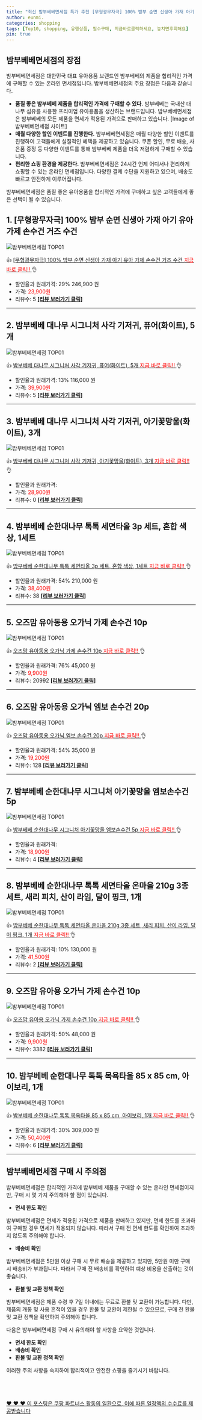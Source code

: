 ```yaml
---
title: "최신 밤부베베면세점 특가 추천 [무형광무자극]﻿ 100% 밤부 순면 신생아 가재 아기 유아 가제 손수건 거즈 수건 비교 장점"
author: eunmi.
categories: shopping
tags: [Top10, shopping, 유행상품, 필수구매, 지금바로클릭하세요, 놓치면후회해요]
pin: true
---
```

## 밤부베베면세점의 장점

밤부베베면세점은 대한민국 대표 유아용품 브랜드인 밤부베베의 제품을 합리적인 가격에 구매할 수 있는 온라인 면세점입니다. 밤부베베면세점의 주요 장점은 다음과 같습니다.

* **품질 좋은 밤부베베 제품을 합리적인 가격에 구매할 수 있다.** 밤부베베는 국내산 대나무 섬유를 사용한 프리미엄 유아용품을 생산하는 브랜드입니다. 밤부베베면세점은 밤부베베의 모든 제품을 면세가 적용된 가격으로 판매하고 있습니다.
[Image of 밤부베베면세점 사이트]
* **매월 다양한 할인 이벤트를 진행한다.** 밤부베베면세점은 매월 다양한 할인 이벤트를 진행하여 고객들에게 실질적인 혜택을 제공하고 있습니다. 쿠폰 할인, 무료 배송, 사은품 증정 등 다양한 이벤트를 통해 밤부베베 제품을 더욱 저렴하게 구매할 수 있습니다.
* **편리한 쇼핑 환경을 제공한다.** 밤부베베면세점은 24시간 언제 어디서나 편리하게 쇼핑할 수 있는 온라인 면세점입니다. 다양한 결제 수단을 지원하고 있으며, 배송도 빠르고 안전하게 이루어집니다.

밤부베베면세점은 품질 좋은 유아용품을 합리적인 가격에 구매하고 싶은 고객들에게 좋은 선택이 될 수 있습니다.

   

## 1. [무형광무자극]﻿ 100% 밤부 순면 신생아 가재 아기 유아 가제 손수건 거즈 수건

![밤부베베면세점 TOP01](https://thumbnail8.coupangcdn.com/thumbnails/remote/230x230ex/image/vendor_inventory/8fc5/cb61198fe9c33b3be853d14ba423984532b722eaa38aa6ede176331eaea8.jpg)


👍 [[무형광무자극]﻿ 100% 밤부 순면 신생아 가재 아기 유아 가제 손수건 거즈 수건 <font color=red> 지금 바로 클릭!! </font> ](https://link.coupang.com/re/AFFSDP?lptag=AF3617701&subid=GithubCoopas&pageKey=7402104380&traceid=V0-153&itemId=19161291214&vendorItemId=86279893730) 👌 


- 할인율과 원래가격: 29%  246,900   원
- 가격: <span style='color:red'>23,900원</span>
- 리뷰수: 5  [**[리뷰 보러가기 클릭]**](https://link.coupang.com/re/AFFSDP?lptag=AF3617701&subid=GithubCoopas&pageKey=7402104380&traceid=V0-153&itemId=19161291214&vendorItemId=86279893730)

---


   

## 2. 밤부베베 대나무 시그니처 사각 기저귀, 퓨어(화이트), 5개

![밤부베베면세점 TOP01](https://thumbnail6.coupangcdn.com/thumbnails/remote/230x230ex/image/retail/images/2021/11/22/11/7/fecf6290-f4e3-411c-bffa-aebe2edd1b19.jpg)


👍 [밤부베베 대나무 시그니처 사각 기저귀, 퓨어(화이트), 5개 <font color=red> 지금 바로 클릭!! </font> ](https://link.coupang.com/re/AFFSDP?lptag=AF3617701&subid=GithubCoopas&pageKey=6194734500&traceid=V0-153&itemId=12254001349&vendorItemId=79524604109) 👌 


- 할인율과 원래가격: 13%  116,000   원
- 가격: <span style='color:red'>39,900원</span>
- 리뷰수: 5  [**[리뷰 보러가기 클릭]**](https://link.coupang.com/re/AFFSDP?lptag=AF3617701&subid=GithubCoopas&pageKey=6194734500&traceid=V0-153&itemId=12254001349&vendorItemId=79524604109)

---


   

## 3. 밤부베베 대나무 시그니처 사각 기저귀, 아기꽃망울(화이트), 3개

![밤부베베면세점 TOP01](https://thumbnail8.coupangcdn.com/thumbnails/remote/230x230ex/image/retail/images/2021/11/22/11/1/ae14f3a0-8981-4668-8924-44c677da9b3c.jpg)


👍 [밤부베베 대나무 시그니처 사각 기저귀, 아기꽃망울(화이트), 3개 <font color=red> 지금 바로 클릭!! </font> ](https://link.coupang.com/re/AFFSDP?lptag=AF3617701&subid=GithubCoopas&pageKey=6194734500&traceid=V0-153&itemId=12254001344&vendorItemId=79524604097) 👌 


- 할인율과 원래가격: 
- 가격: <span style='color:red'>28,900원</span>
- 리뷰수: 0  [**[리뷰 보러가기 클릭]**](https://link.coupang.com/re/AFFSDP?lptag=AF3617701&subid=GithubCoopas&pageKey=6194734500&traceid=V0-153&itemId=12254001344&vendorItemId=79524604097)

---


   

## 4. 밤부베베 순한대나무 톡톡 세면타올 3p 세트, 혼합 색상, 1세트

![밤부베베면세점 TOP01](https://thumbnail10.coupangcdn.com/thumbnails/remote/230x230ex/image/retail/images/9765955845186886-451cd36d-4538-4b0b-979a-d9d1d9eb71fe.jpg)


👍 [밤부베베 순한대나무 톡톡 세면타올 3p 세트, 혼합 색상, 1세트 <font color=red> 지금 바로 클릭!! </font> ](https://link.coupang.com/re/AFFSDP?lptag=AF3617701&subid=GithubCoopas&pageKey=144138954&traceid=V0-153&itemId=418507531&vendorItemId=4028057747) 👌 


- 할인율과 원래가격: 54%  210,000   원
- 가격: <span style='color:red'>38,400원</span>
- 리뷰수: 38  [**[리뷰 보러가기 클릭]**](https://link.coupang.com/re/AFFSDP?lptag=AF3617701&subid=GithubCoopas&pageKey=144138954&traceid=V0-153&itemId=418507531&vendorItemId=4028057747)

---


   

## 5. 오즈맘 유아동용 오가닉 가제 손수건 10p

![밤부베베면세점 TOP01](https://thumbnail8.coupangcdn.com/thumbnails/remote/230x230ex/image/retail/images/2023/02/07/15/3/008fa2a2-b24d-4f4f-9a76-2eb01f158bd4.jpg)


👍 [오즈맘 유아동용 오가닉 가제 손수건 10p <font color=red> 지금 바로 클릭!! </font> ](https://link.coupang.com/re/AFFSDP?lptag=AF3617701&subid=GithubCoopas&pageKey=7119116879&traceid=V0-153&itemId=17820115514&vendorItemId=84984022591) 👌 


- 할인율과 원래가격: 76%  45,000   원
- 가격: <span style='color:red'>9,900원</span>
- 리뷰수: 20992  [**[리뷰 보러가기 클릭]**](https://link.coupang.com/re/AFFSDP?lptag=AF3617701&subid=GithubCoopas&pageKey=7119116879&traceid=V0-153&itemId=17820115514&vendorItemId=84984022591)

---


   

## 6. 오즈맘 유아동용 오가닉 엠보 손수건 20p

![밤부베베면세점 TOP01](https://thumbnail10.coupangcdn.com/thumbnails/remote/230x230ex/image/retail/images/2023/02/07/15/0/e40922ac-7c40-4b18-b3de-f1f648f6dd6f.jpg)


👍 [오즈맘 유아동용 오가닉 엠보 손수건 20p <font color=red> 지금 바로 클릭!! </font> ](https://link.coupang.com/re/AFFSDP?lptag=AF3617701&subid=GithubCoopas&pageKey=7119115520&traceid=V0-153&itemId=17820107094&vendorItemId=84984015384) 👌 


- 할인율과 원래가격: 54%  35,000   원
- 가격: <span style='color:red'>19,200원</span>
- 리뷰수: 128  [**[리뷰 보러가기 클릭]**](https://link.coupang.com/re/AFFSDP?lptag=AF3617701&subid=GithubCoopas&pageKey=7119115520&traceid=V0-153&itemId=17820107094&vendorItemId=84984015384)

---


   

## 7. 밤부베베 순한대나무 시그니처 아기꽃망울 엠보손수건 5p

![밤부베베면세점 TOP01](https://thumbnail6.coupangcdn.com/thumbnails/remote/230x230ex/image/retail/images/2021/10/29/10/7/0c95f8c3-9884-4e57-a59b-502c2be2a036.jpg)


👍 [밤부베베 순한대나무 시그니처 아기꽃망울 엠보손수건 5p <font color=red> 지금 바로 클릭!! </font> ](https://link.coupang.com/re/AFFSDP?lptag=AF3617701&subid=GithubCoopas&pageKey=6150225810&traceid=V0-153&itemId=11865762577&vendorItemId=79138885975) 👌 


- 할인율과 원래가격: 
- 가격: <span style='color:red'>18,900원</span>
- 리뷰수: 4  [**[리뷰 보러가기 클릭]**](https://link.coupang.com/re/AFFSDP?lptag=AF3617701&subid=GithubCoopas&pageKey=6150225810&traceid=V0-153&itemId=11865762577&vendorItemId=79138885975)

---


   

## 8. 밤부베베 순한대나무 톡톡 세면타올 온마을 210g 3종 세트, 새리 피치, 산이 라임, 달이 핑크, 1개

![밤부베베면세점 TOP01](https://thumbnail8.coupangcdn.com/thumbnails/remote/230x230ex/image/retail/images/3037568108359096-05dc6295-5d2d-4536-8d3f-775a8907ce13.jpg)


👍 [밤부베베 순한대나무 톡톡 세면타올 온마을 210g 3종 세트, 새리 피치, 산이 라임, 달이 핑크, 1개 <font color=red> 지금 바로 클릭!! </font> ](https://link.coupang.com/re/AFFSDP?lptag=AF3617701&subid=GithubCoopas&pageKey=5587310688&traceid=V0-153&itemId=8948804972&vendorItemId=76235338551) 👌 


- 할인율과 원래가격: 10%  130,000   원
- 가격: <span style='color:red'>41,500원</span>
- 리뷰수: 2  [**[리뷰 보러가기 클릭]**](https://link.coupang.com/re/AFFSDP?lptag=AF3617701&subid=GithubCoopas&pageKey=5587310688&traceid=V0-153&itemId=8948804972&vendorItemId=76235338551)

---


   

## 9. 오즈맘 유아용 오가닉 가제 손수건 10p

![밤부베베면세점 TOP01](https://thumbnail9.coupangcdn.com/thumbnails/remote/230x230ex/image/retail/images/2023/02/08/17/2/bc3236ce-16e6-4341-bcf7-f655ee1f1fc6.jpg)


👍 [오즈맘 유아용 오가닉 가제 손수건 10p <font color=red> 지금 바로 클릭!! </font> ](https://link.coupang.com/re/AFFSDP?lptag=AF3617701&subid=GithubCoopas&pageKey=7119116879&traceid=V0-153&itemId=17835924205&vendorItemId=84999609726) 👌 


- 할인율과 원래가격: 50%  48,000   원
- 가격: <span style='color:red'>9,900원</span>
- 리뷰수: 3382  [**[리뷰 보러가기 클릭]**](https://link.coupang.com/re/AFFSDP?lptag=AF3617701&subid=GithubCoopas&pageKey=7119116879&traceid=V0-153&itemId=17835924205&vendorItemId=84999609726)

---


   

## 10. 밤부베베 순한대나무 톡톡 목욕타올 85 x 85 cm, 아이보리, 1개

![밤부베베면세점 TOP01](https://thumbnail8.coupangcdn.com/thumbnails/remote/230x230ex/image/retail/images/7386442986977166-698162e9-4463-48a1-a14f-63dc9a9641e9.jpg)


👍 [밤부베베 순한대나무 톡톡 목욕타올 85 x 85 cm, 아이보리, 1개 <font color=red> 지금 바로 클릭!! </font> ](https://link.coupang.com/re/AFFSDP?lptag=AF3617701&subid=GithubCoopas&pageKey=148598182&traceid=V0-153&itemId=429727059&vendorItemId=4059478481) 👌 


- 할인율과 원래가격: 30%  309,000   원
- 가격: <span style='color:red'>50,400원</span>
- 리뷰수: 6  [**[리뷰 보러가기 클릭]**](https://link.coupang.com/re/AFFSDP?lptag=AF3617701&subid=GithubCoopas&pageKey=148598182&traceid=V0-153&itemId=429727059&vendorItemId=4059478481)

---
## 밤부베베면세점 구매 시 주의점

밤부베베면세점은 합리적인 가격에 밤부베베 제품을 구매할 수 있는 온라인 면세점이지만, 구매 시 몇 가지 주의해야 할 점이 있습니다.

* **면세 한도 확인**

밤부베베면세점은 면세가 적용된 가격으로 제품을 판매하고 있지만, 면세 한도를 초과하여 구매할 경우 면세가 적용되지 않습니다. 따라서 구매 전 면세 한도를 확인하여 초과하지 않도록 주의해야 합니다.

* **배송비 확인**

밤부베베면세점은 5만원 이상 구매 시 무료 배송을 제공하고 있지만, 5만원 미만 구매 시 배송비가 부과됩니다. 따라서 구매 전 배송비를 확인하여 예상 비용을 산출하는 것이 좋습니다.

* **환불 및 교환 정책 확인**

밤부베베면세점은 제품 수령 후 7일 이내에는 무료로 환불 및 교환이 가능합니다. 다만, 제품의 개봉 및 사용 흔적이 있을 경우 환불 및 교환이 제한될 수 있으므로, 구매 전 환불 및 교환 정책을 확인하여 주의해야 합니다.

다음은 밤부베베면세점 구매 시 유의해야 할 사항을 요약한 것입니다.

* **면세 한도 확인**
* **배송비 확인**
* **환불 및 교환 정책 확인**

이러한 주의 사항을 숙지하여 합리적이고 안전한 쇼핑을 즐기시기 바랍니다.<br><br><br><br><br> [ ❤ ❤ ❤ 이 포스팅은 쿠팡 파트너스 활동의 일환으로, 이에 따른 일정액의 수수료를 제공받습니다](https://link.coupang.com/a/bcEFyh)